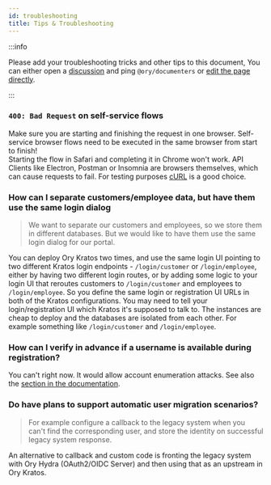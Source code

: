 ```yaml
---
id: troubleshooting
title: Tips & Troubleshooting
---
```


:::info

Please add your troubleshooting tricks and other tips to this document, You can either open a
[discussion](https://github.com/ory/kratos/discussions) and ping `@ory/documenters` or
[edit the page directly](https://github.com/ory/kratos/edit/master/docs/docs/debug/troubleshooting.md).

:::

### `400: Bad Request` on self-service flows

Make sure you are starting and finishing the request in one browser. Self-service browser flows need to be executed in the same
browser from start to finish!  
Starting the flow in Safari and completing it in Chrome won't work. API Clients like Electron, Postman or Insomnia are browsers
themselves, which can cause requests to fail. For testing purposes [cURL](https://curl.se/) is a good choice.

### How can I separate customers/employee data, but have them use the same login dialog

> We want to separate our customers and employees, so we store them in different databases. But we would like to have them use the
> same login dialog for our portal.

You can deploy Ory Kratos two times, and use the same login UI pointing to two different Kratos login endpoints -
`/login/customer` or `/login/employee`, either by having two different login routes, or by adding some logic to your login UI that
reroutes customers to `/login/customer` and employees to `/login/employee`. So you define the same login or registration UI URLs
in both of the Kratos configurations. You may need to tell your login/registration UI which Kratos it's supposed to talk to. The
instances are cheap to deploy and the databases are isolated from each other. For example something like `/login/customer` and
`/login/employee`.

### How can I verify in advance if a username is available during registration?

You can't right now. It would allow account enumeration attacks. See also the
[section in the documentation](https://www.ory.sh/kratos/docs/concepts/security/#account-enumeration).

### Do have plans to support automatic user migration scenarios?

> For example configure a callback to the legacy system when you can't find the corresponding user, and store the identity on
> successful legacy system response.

An alternative to callback and custom code is fronting the legacy system with Ory Hydra (OAuth2/OIDC Server) and then using that
as an upstream in Ory Kratos.
